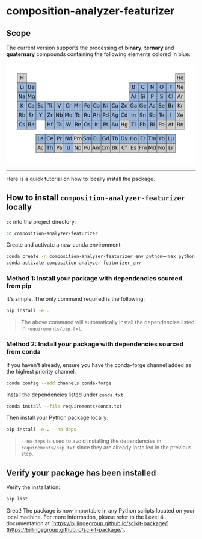 # composition-analyzer-featurizer

## Scope

The current version supports the processing of **binary**, **ternary** and **quaternary** compounds containing the following elements colored in blue:

![CAF-supported-elements.png](assets/img/elements-supported-in-periodic-table.png)

---

Here is a quick tutorial on how to locally install the package.

## How to install `composition-analyzer-featurizer` locally

`cd` into the project directory:

```bash
cd composition-analyzer-featurizer
```

Create and activate a new conda environment:

```bash
conda create -n composition-analyzer-featurizer_env python=<max_python_version>
conda activate composition-analyzer-featurizer_env
```

### Method 1: Install your package with dependencies sourced from pip

It's simple. The only command required is the following:

```bash
pip install -e .
```

> The above command will automatically install the dependencies listed in
> `requirements/pip.txt`.

### Method 2: Install your package with dependencies sourced from conda

If you haven't already, ensure you have the conda-forge channel added as the
highest priority channel.

```bash
conda config --add channels conda-forge
```

Install the dependencies listed under `conda.txt`:

```bash
conda install --file requirements/conda.txt
```

Then install your Python package locally:

```bash
pip install -e . --no-deps
```

> `--no-deps` is used to avoid installing the dependencies in
> `requirements/pip.txt` since they are already installed in the previous step.

## Verify your package has been installed

Verify the installation:

```bash
pip list
```

Great! The package is now importable in any Python scripts located on your local
machine. For more information, please refer to the Level 4 documentation at
[https://billingegroup.github.io/scikit-package/](https://billingegroup.github.io/scikit-package/).
